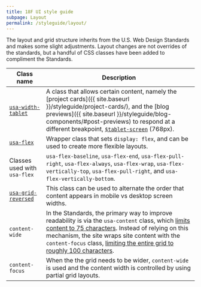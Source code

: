 ```yaml
---
title: 18F UI style guide
subpage: Layout
permalink: /styleguide/layout/
---
```


The layout and grid structure inherits from the U.S. Web Design Standards and makes some slight adjustments. Layout changes are not overrides of the standards, but a handful of CSS classes have been added to compliment the Standards.

Class name | Description
--- | ---
[`usa-width-tablet`](https://github.com/18F/18f.gsa.gov/blob/master/_sass/_core/grid.scss) | A class that allows certain content, namely the [project cards]({{ site.baseurl }}/styleguide/project-cards/), and the [blog previews]({{ site.baseurl }}/styleguide/blog-components/#post-previews) to respond at a different breakpoint, [`$tablet-screen`](https://github.com/18F/18f.gsa.gov/blob/master/_sass/_core/variables.scss) (768px).
[`usa-flex`](https://github.com/18F/18f.gsa.gov/blob/master/_sass/_components/layout.scss) | Wrapper class that sets `display: flex`, and can be used to create more flexible layouts.
Classes used with `usa-flex` | `usa-flex-baseline`, `usa-flex-end`, `usa-flex-pull-right`, `usa-flex-always`, `usa-flex-wrap`, `usa-flex-vertically-top`, `usa-flex-pull-right`, and `usa-flex-vertically-bottom`.
[`usa-grid-reversed`](https://github.com/18F/18f.gsa.gov/blob/master/_sass/_core/grid.scss) | This class can be used to alternate the order that content appears in mobile vs desktop screen widths.
`content-wide` | In the Standards, the primary way to improve readability is via the `usa-content` class, which [limits content to 75 characters](https://standards.usa.gov/components/typography/#typesetting). Instead of relying on this mechanism, the site wraps site content with the `content-focus` class, [limiting the entire grid to roughly 100 characters](https://github.com/18F/18f.gsa.gov/blob/master/_sass/_components/layout.scss).
`content-focus` | When the the grid needs to be wider, `content-wide` is used and the content width is controlled by using partial grid layouts.
